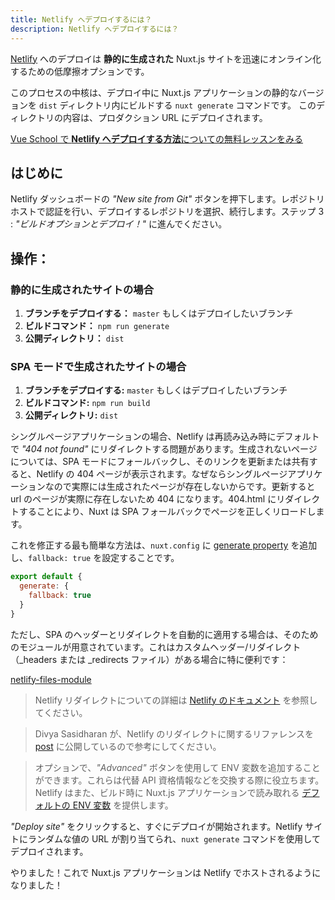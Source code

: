 ```yaml
---
title: Netlify へデプロイするには？
description: Netlify へデプロイするには？
---
```


[Netlify](https://www.netlify.com) へのデプロイは __静的に生成された__ Nuxt.js サイトを迅速にオンライン化するための低摩擦オプションです。

このプロセスの中核は、デプロイ中に Nuxt.js アプリケーションの静的なバージョンを `dist` ディレクトリ内にビルドする `nuxt generate` コマンドです。 このディレクトリの内容は、プロダクション URL にデプロイされます。

<div class="Promo__Video">
  <a href="https://vueschool.io/lessons/how-to-deploy-nuxtjs-to-netlify?friend=nuxt" target="_blank">
    <p class="Promo__Video__Icon">
      Vue School で <strong>Netlify へデプロイする方法</strong>についての無料レッスンをみる
    </p>
  </a>
</div>

## はじめに

Netlify ダッシュボードの _"New site from Git"_ ボタンを押下します。レポジトリホストで認証を行い、デプロイするレポジトリを選択、続行します。ステップ 3 : _"ビルドオプションとデプロイ！"_ に進んでください。

## 操作：

### 静的に生成されたサイトの場合

1. __ブランチをデプロイする：__ `master` もしくはデプロイしたいブランチ
2. __ビルドコマンド：__ `npm run generate`
3. __公開ディレクトリ：__ `dist`

### SPA モードで生成されたサイトの場合

1. __ブランチをデプロイする:__ `master` もしくはデプロイしたいブランチ
2. __ビルドコマンド:__ `npm run build`
3. __公開ディレクトリ:__ `dist`

シングルページアプリケーションの場合、Netlify は再読み込み時にデフォルトで *"404 not found"* にリダイレクトする問題があります。生成されないページについては、SPA モードにフォールバックし、そのリンクを更新または共有すると、Netlify の 404 ページが表示されます。なぜならシングルページアプリケーションなので実際には生成されたページが存在しないからです。更新すると url のページが実際に存在しないため 404 になります。404.html にリダイレクトすることにより、Nuxt は SPA フォールバックでページを正しくリロードします。

これを修正する最も簡単な方法は、`nuxt.config` に [generate property](https://nuxtjs.org/api/configuration-generate#fallback) を追加し、`fallback: true` を設定することです。 

```js
export default {
  generate: {
    fallback: true
  }
}
```

ただし、SPA のヘッダーとリダイレクトを自動的に適用する場合は、そのためのモジュールが用意されています。これはカスタムヘッダー/リダイレクト（_headers または _redirects ファイル）がある場合に特に便利です：

[netlify-files-module](https://github.com/nuxt-community/netlify-files-module)

> Netlify リダイレクトについての詳細は [Netlify のドキュメント](https://www.netlify.com/docs/redirects/#rewrites-and-proxying) を参照してください。 

> Divya Sasidharan が、Netlify のリダイレクトに関するリファレンスを [post](https://www.netlify.com/blog/2019/01/16/redirect-rules-for-all-how-to-configure-redirects-for-your-static-site) に公開しているので参考にしてください。


> オプションで、_"Advanced"_ ボタンを使用して ENV 変数を追加することができます。これらは代替 API 資格情報などを交換する際に役立ちます。Netlify はまた、ビルド時に Nuxt.js アプリケーションで読み取れる [デフォルトの ENV 変数](https://www.netlify.com/docs/build-settings/#build-environment-variables) を提供します。

_"Deploy site"_ をクリックすると、すぐにデプロイが開始されます。Netlify サイトにランダムな値の URL が割り当てられ、`nuxt generate` コマンドを使用してデプロイされます。

やりました！これで Nuxt.js アプリケーションは Netlify でホストされるようになりました！
